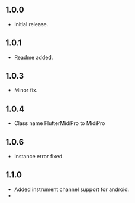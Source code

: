 ## 1.0.0

- Initial release.

## 1.0.1

- Readme added.

## 1.0.3

- Minor fix.

## 1.0.4

- Class name FlutterMidiPro to MidiPro

## 1.0.6

- Instance error fixed.

## 1.1.0

- Added instrument channel support for android.
-
